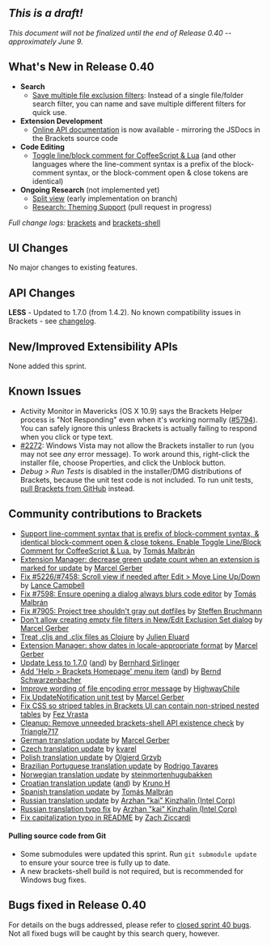 _This is a draft!_
--------------------
_This document will not be finalized until the end of Release 0.40 -- approximately June 9._

What's New in Release 0.40
--------------------------
* **Search**
    * [Save multiple file exclusion filters](https://trello.com/c/4EQI1XwC/1137-2s-save-edit-multiple-different-file-exclusion-sets): Instead of a single file/folder search filter, you can name and save multiple different filters for quick use.
* **Extension Development**
    * [Online API documentation](http://brackets.io/docs/current/) is now available - mirroring the JSDocs in the Brackets source code
* **Code Editing**
    * [Toggle line/block comment for CoffeeScript & Lua](https://github.com/adobe/brackets/pull/7135/files#diff-1) (and other languages where the line-comment syntax is a prefix of the block-comment syntax, or the block-comment open & close tokens are identical)
* **Ongoing Research** (not implemented yet)
    * [Split view](https://trello.com/c/2DWV5tEX/1277-splitview-migrate-workingset-management-to-mainviewmanager) (early implementation on branch)
    * [Research: Theming Support](https://trello.com/c/LHhAcbcU/1260-c-editor-themes) (pull request in progress)

_Full change logs:_ [brackets](https://github.com/adobe/brackets/compare/sprint-39...sprint-40#commits_bucket) and [brackets-shell](https://github.com/adobe/brackets-shell/compare/sprint-39...sprint-40#commits_bucket)


UI Changes
----------
No major changes to existing features.


API Changes
-----------
**LESS** - Updated to 1.7.0 (from 1.4.2). No known compatibility issues in Brackets - see [changelog](https://github.com/less/less.js/blob/master/CHANGELOG.md).

New/Improved Extensibility APIs
-------------------------------
None added this sprint.


Known Issues
------------
* Activity Monitor in Mavericks (OS X 10.9) says the Brackets Helper process is "Not Responding" even when it's working normally ([#5794](https://github.com/adobe/brackets/issues/5794)). You can safely ignore this unless Brackets is actually failing to respond when you click or type text.
* [#2272](https://github.com/adobe/brackets/issues/2272): Windows Vista may not allow the Brackets installer to run (you may not see _any_ error message). To work around this, right-click the installer file, choose Properties, and click the Unblock button.
* _Debug > Run Tests_ is disabled in the installer/DMG distributions of Brackets, because the unit test code is not included. To run unit tests, [pull Brackets from GitHub](https://github.com/adobe/brackets/wiki/How-to-Hack-on-Brackets#wiki-getcode) instead.


Community contributions to Brackets
-----------------------------------
* [Support line-comment syntax that is prefix of block-comment syntax, & identical block-comment open & close tokens. Enable Toggle Line/Block Comment for CoffeeScript & Lua.](https://github.com/adobe/brackets/pull/7135) by [Tomás Malbrán](https://github.com/TomMalbran)
* [Extension Manager: decrease green update count when an extension is marked for update](https://github.com/adobe/brackets/pull/7863) by [Marcel Gerber](https://github.com/SAPlayer)
* [Fix #5226/#7458: Scroll view if needed after Edit > Move Line Up/Down](https://github.com/adobe/brackets/pull/7829) by [Lance Campbell](https://github.com/lkcampbell)
* [Fix #7598: Ensure opening a dialog always blurs code editor](https://github.com/adobe/brackets/pull/7677) by [Tomás Malbrán](https://github.com/TomMalbran)
* [Fix #7905: Project tree shouldn't gray out dotfiles](https://github.com/adobe/brackets/pull/8013) by [Steffen Bruchmann](https://github.com/sbruchmann)
* [Don't allow creating empty file filters in New/Edit Exclusion Set dialog](https://github.com/adobe/brackets/pull/7965) by [Marcel Gerber](https://github.com/SAPlayer)
* [Treat .cljs and .cljx files as Clojure](https://github.com/adobe/brackets/pull/7854) by [Julien Eluard](https://github.com/jeluard)
* [Extension Manager: show dates in locale-appropriate format](https://github.com/adobe/brackets/pull/7745) by [Marcel Gerber](https://github.com/SAPlayer)
* [Update Less to 1.7.0](https://github.com/adobe/brackets/pull/6730) ([and](https://github.com/adobe/brackets/pull/7956)) by [Bernhard Sirlinger](https://github.com/WebsiteDeveloper)
* [Add 'Help > Brackets Homepage' menu item](https://github.com/adobe/brackets/pull/7746) ([and](https://github.com/adobe/brackets/pull/7870)) by [Bernd Schwarzenbacher](https://github.com/BerndSchwarzenbacher)
* [Improve wording of file encoding error message](https://github.com/adobe/brackets/pull/7932) by [HighwayChile](https://github.com/HighwayChile)
* [Fix UpdateNotification unit test](https://github.com/adobe/brackets/pull/7819) by [Marcel Gerber](https://github.com/SAPlayer)
* [Fix CSS so striped tables in Brackets UI can contain non-striped nested tables](https://github.com/adobe/brackets/pull/7779) by [Fez Vrasta](https://github.com/FezVrasta)
* [Cleanup: Remove unneeded brackets-shell API existence check](https://github.com/adobe/brackets/pull/7885) by [Triangle717](https://github.com/le717)
* [German translation update](https://github.com/adobe/brackets/pull/8000) by [Marcel Gerber](https://github.com/SAPlayer)
* [Czech translation update](https://github.com/adobe/brackets/pull/7565) by [kvarel](https://github.com/kvarel)
* [Polish translation update](https://github.com/adobe/brackets/pull/7574) by [Olgierd Grzyb](https://github.com/winek)
* [Brazilian Portuguese translation update](https://github.com/adobe/brackets/pull/7847) by [Rodrigo Tavares](https://github.com/rodrigost23)
* [Norwegian translation update](https://github.com/adobe/brackets/pull/7924) by [steinmortenhugubakken](https://github.com/steinmortenhugubakken)
* [Croatian translation update](https://github.com/adobe/brackets/pull/7940) ([and](https://github.com/adobe/brackets/pull/7871)) by [Kruno H](https://github.com/diomed)
* [Spanish translation update](https://github.com/adobe/brackets/pull/8041) by [Tomás Malbrán](https://github.com/TomMalbran)
* [Russian translation update](https://github.com/adobe/brackets/pull/7837) by [Arzhan "kai" Kinzhalin (Intel Corp)](https://github.com/busykai)
* [Russian translation typo fix](https://github.com/adobe/brackets/pull/8027) by [Arzhan "kai" Kinzhalin (Intel Corp)](https://github.com/busykai)
* [Fix capitalization typo in README](https://github.com/adobe/brackets/pull/7876) by [Zach Ziccardi](https://github.com/zziccardi)

#### Pulling source code from Git
* Some submodules were updated this sprint. Run `git submodule update` to ensure your source tree is fully up to date.
* A new brackets-shell build is not required, but is recommended for Windows bug fixes.


Bugs fixed in Release 0.40
--------------------------
For details on the bugs addressed, please refer to [closed sprint 40 bugs](https://github.com/adobe/brackets/issues?labels=&milestone=28&state=closed). Not all fixed bugs will be caught by this search query, however.